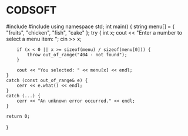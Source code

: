 # CODSOFT
#include <iostream>
#include <stdexcept>
using namespace std;
int main() {
    string menu[] = { "fruits", "chicken", "fish", "cake" };
    try {
        int x;
        cout << "Enter a number to select a menu item: ";
        cin >> x;

        if (x < 0 || x >= sizeof(menu) / sizeof(menu[0])) {
            throw out_of_range("404 - not found");
        }

        cout << "You selected: " << menu[x] << endl;
    }
    catch (const out_of_range& e) {
        cerr << e.what() << endl;
    }
    catch (...) {
        cerr << "An unknown error occurred." << endl;
    }

    return 0;
}

